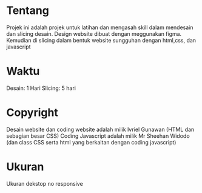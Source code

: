 # Tentang
Projek ini adalah projek untuk latihan dan mengasah skill dalam mendesain dan slicing desain. Design website dibuat dengan meggunakan figma. Kemudian di slicing dalam bentuk website sungguhan dengan html,css, dan javascript
# Waktu
Desain: 1 Hari
Slicing: 5 hari
# Copyright
Desain website dan coding website adalah milik Ivriel Gunawan (HTML dan sebagian besar CSS)
Coding Javascript adalah milik Mr Sheehan Widodo (dan class CSS serta html yang berkaitan dengan coding javascript)
# Ukuran 
Ukuran dekstop no responsive
